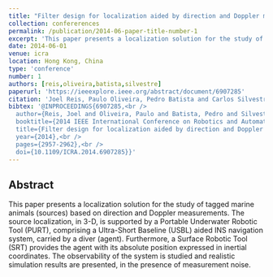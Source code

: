 ```yaml
---
title: "Filter design for localization aided by direction and Doppler measurements"
collection: confererences
permalink: /publication/2014-06-paper-title-number-1
excerpt: 'This paper presents a localization solution for the study of tagged marine animals based on direction and Doppler measurements.'
date: 2014-06-01
venue: icra
location: Hong Kong, China
type: 'conference'
number: 1
authors: [reis,oliveira,batista,silvestre]
paperurl: 'https://ieeexplore.ieee.org/abstract/document/6907285'
citation: 'Joel Reis, Paulo Oliveira, Pedro Batista and Carlos Silvestre, "Filter design for localization aided by direction and Doppler measurements," 2014 IEEE International Conference on Robotics and Automation (ICRA), 2014, pp. 2957-2962, doi: 10.1109/ICRA.2014.6907285.'
bibtex: '@INPROCEEDINGS{6907285,<br />
  author={Reis, Joel and Oliveira, Paulo and Batista, Pedro and Silvestre, Carlos},<br />
  booktitle={2014 IEEE International Conference on Robotics and Automation (ICRA)},<br /> 
  title={Filter design for localization aided by direction and Doppler measurements},<br /> 
  year={2014},<br />
  pages={2957-2962},<br />
  doi={10.1109/ICRA.2014.6907285}}' 
---
```

**Abstract**
---
This paper presents a localization solution for the study of tagged marine animals (sources) based on direction and Doppler measurements.
The source localization, in 3-D, is supported by a Portable Underwater Robotic Tool (PURT), comprising a Ultra-Short Baseline (USBL) aided INS navigation system, carried by a diver (agent).
Furthermore, a Surface Robotic Tool (SRT) provides the agent with its absolute position expressed in inertial coordinates.
The observability of the system is studied and realistic simulation results are presented, in the presence of measurement noise.
